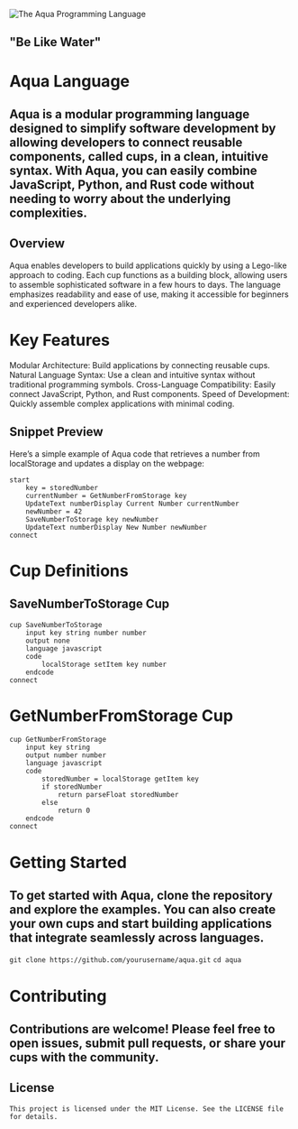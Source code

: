 ![The Aqua Programming Language](quaprogramminglanguage.png)
## "Be Like Water"

# Aqua Language
## Aqua is a modular programming language designed to simplify software development by allowing developers to connect reusable components, called cups, in a clean, intuitive syntax. With Aqua, you can easily combine JavaScript, Python, and Rust code without needing to worry about the underlying complexities.

## Overview
Aqua enables developers to build applications quickly by using a Lego-like approach to coding. Each cup functions as a building block, allowing users to assemble sophisticated software in a few hours to days. The language emphasizes readability and ease of use, making it accessible for beginners and experienced developers alike.

# Key Features
Modular Architecture: Build applications by connecting reusable cups.
Natural Language Syntax: Use a clean and intuitive syntax without traditional programming symbols.
Cross-Language Compatibility: Easily connect JavaScript, Python, and Rust components.
Speed of Development: Quickly assemble complex applications with minimal coding.

## Snippet Preview
Here’s a simple example of Aqua code that retrieves a number from localStorage and updates a display on the webpage:
```
start
    key = storedNumber
    currentNumber = GetNumberFromStorage key
    UpdateText numberDisplay Current Number currentNumber
    newNumber = 42
    SaveNumberToStorage key newNumber
    UpdateText numberDisplay New Number newNumber
connect
```

# Cup Definitions
## SaveNumberToStorage Cup

```
cup SaveNumberToStorage
    input key string number number
    output none
    language javascript
    code
        localStorage setItem key number
    endcode
connect
```
# GetNumberFromStorage Cup

```
cup GetNumberFromStorage
    input key string
    output number number
    language javascript
    code
        storedNumber = localStorage getItem key
        if storedNumber
            return parseFloat storedNumber
        else
            return 0
    endcode
connect
```
# Getting Started
## To get started with Aqua, clone the repository and explore the examples. You can also create your own cups and start building applications that integrate seamlessly across languages.

```git clone https://github.com/yourusername/aqua.git```
```cd aqua```

# Contributing
## Contributions are welcome! Please feel free to open issues, submit pull requests, or share your cups with the community.

## License
```This project is licensed under the MIT License. See the LICENSE file for details.```
